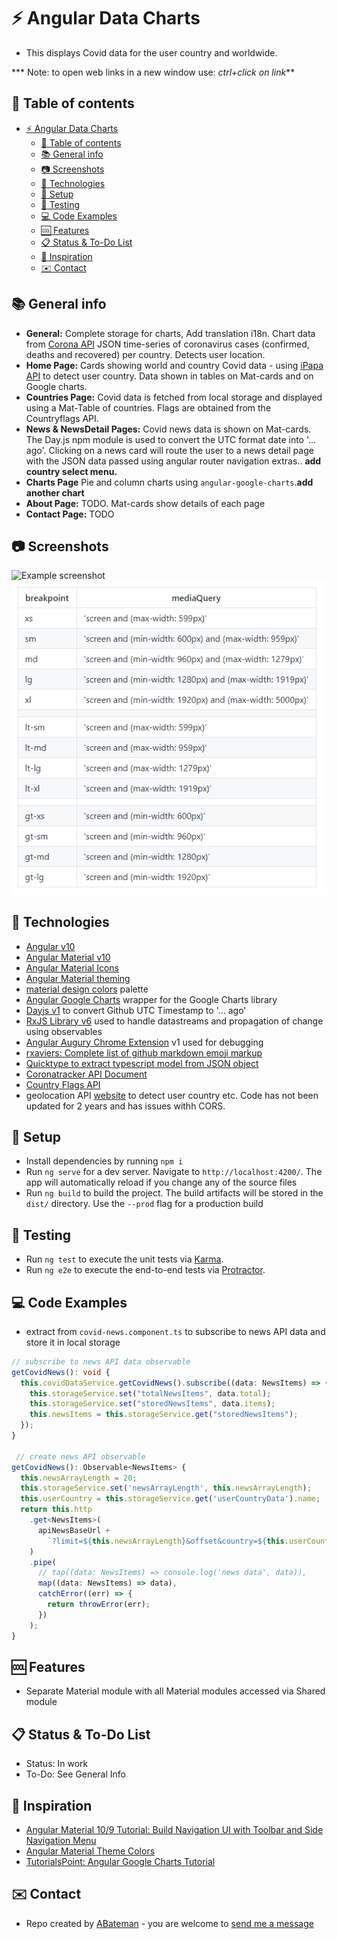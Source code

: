 # :zap: Angular Data Charts

* This displays Covid data for the user country and worldwide.

*** Note: to open web links in a new window use: _ctrl+click on link_**

## :page_facing_up: Table of contents

* [:zap: Angular Data Charts](#zap-angular-data-charts)
  * [:page_facing_up: Table of contents](#page_facing_up-table-of-contents)
  * [:books: General info](#books-general-info)
  * [:camera: Screenshots](#camera-screenshots)
  * [:signal_strength: Technologies](#signal_strength-technologies)
  * [:floppy_disk: Setup](#floppy_disk-setup)
  * [:flashlight: Testing](#flashlight-testing)
  * [:computer: Code Examples](#computer-code-examples)
  * [:cool: Features](#cool-features)
  * [:clipboard: Status & To-Do List](#clipboard-status--to-do-list)
  * [:clap: Inspiration](#clap-inspiration)
  * [:envelope: Contact](#envelope-contact)

## :books: General info

* **General:** Complete storage for charts, Add translation i18n. Chart data from [Corona API](https://api.coronatracker.com/) JSON time-series of coronavirus cases (confirmed, deaths and recovered) per country. Detects user location.
* **Home Page:** Cards showing world and country Covid data - using [iPapa API](https://ipapi.co/) to detect user country. Data shown in tables on Mat-cards and on Google charts.
* **Countries Page:** Covid data is fetched from local storage and displayed using a Mat-Table of countries. Flags are obtained from the Countryflags API.
* **News & NewsDetail Pages:** Covid news data is shown on Mat-cards. The Day.js npm module is used to convert the UTC format date into '... ago'. Clicking on a news card will route the user to a news detail page with the JSON data passed using angular router navigation extras.. **add country select menu.**
* **Charts Page** Pie and column charts using `angular-google-charts`.**add another chart**
* **About Page:** TODO. Mat-cards show details of each page
* **Contact Page:** TODO

## :camera: Screenshots

![Example screenshot](./img/dashboard.png)
![Example screenshot](./img/screen-sizes.png)

## :signal_strength: Technologies

* [Angular v10](https://angular.io/)
* [Angular Material v10](https://material.angular.io/)
* [Angular Material Icons](https://material.io/resources/icons/?style=baseline)
* [Angular Material theming](https://material.angular.io/guide/theming)
* [material design colors](https://www.materialpalette.com/colors) palette
* [Angular Google Charts](https://www.npmjs.com/package/angular-google-charts) wrapper for the Google Charts library
* [Dayjs v1](https://github.com/iamkun/dayjs) to convert Github UTC Timestamp to '... ago'
* [RxJS Library v6](https://angular.io/guide/rx-library) used to handle datastreams and propagation of change using observables
* [Angular Augury Chrome Extension](https://chrome.google.com/webstore/detail/augury/elgalmkoelokbchhkhacckoklkejnhcd) v1 used for debugging
* [rxaviers: Complete list of github markdown emoji markup](https://gist.github.com/rxaviers/7360908)
* [Quicktype to extract typescript model from JSON object](https://app.quicktype.io/)
* [Coronatracker API Document](http://api.coronatracker.com/)
* [Country Flags API](https://www.countryflags.io)
* geolocation API [website](https://ipgeolocationapi.com/) to detect user country etc. Code has not been updated for 2 years and has issues withh CORS.

## :floppy_disk: Setup

* Install dependencies by running `npm i`
* Run `ng serve` for a dev server. Navigate to `http://localhost:4200/`. The app will automatically reload if you change any of the source files
* Run `ng build` to build the project. The build artifacts will be stored in the `dist/` directory. Use the `--prod` flag for a production build

## :flashlight: Testing

* Run `ng test` to execute the unit tests via [Karma](https://karma-runner.github.io).
* Run `ng e2e` to execute the end-to-end tests via [Protractor](http://www.protractortest.org/).

## :computer: Code Examples

* extract from `covid-news.component.ts` to subscribe to news API data and store it in local storage

```typescript
// subscribe to news API data observable
getCovidNews(): void {
  this.covidDataService.getCovidNews().subscribe((data: NewsItems) => {
    this.storageService.set("totalNewsItems", data.total);
    this.storageService.set("storedNewsItems", data.items);
    this.newsItems = this.storageService.get("storedNewsItems");
  });
}

 // create news API observable
getCovidNews(): Observable<NewsItems> {
  this.newsArrayLength = 20;
  this.storageService.set('newsArrayLength', this.newsArrayLength);
  this.userCountry = this.storageService.get('userCountryData').name;
  return this.http
    .get<NewsItems>(
      apiNewsBaseUrl +
        `?limit=${this.newsArrayLength}&offset&country=${this.userCountry}`
    )
    .pipe(
      // tap((data: NewsItems) => console.log('news data', data)),
      map((data: NewsItems) => data),
      catchError((err) => {
        return throwError(err);
      })
    );
}
```

## :cool: Features

* Separate Material module with all Material modules accessed via Shared module

## :clipboard: Status & To-Do List

* Status: In work
* To-Do: See General Info

## :clap: Inspiration

* [Angular Material 10/9 Tutorial: Build Navigation UI with Toolbar and Side Navigation Menu](https://www.techiediaries.com/angular-material-navigation-toolbar-sidenav/)
* [Angular Material Theme Colors](https://medium.com/@treviergits/angular-material-theme-color-options-7d5968cb7460)
* [TutorialsPoint: Angular Google Charts Tutorial](https://www.tutorialspoint.com/angular_googlecharts/index.htm)

## :envelope: Contact

* Repo created by [ABateman](https://www.andrewbateman.org) - you are welcome to [send me a message](https://andrewbateman.org/contact)
